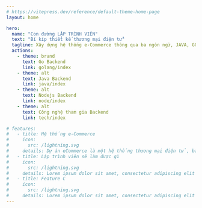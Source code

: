 ```yaml
---
# https://vitepress.dev/reference/default-theme-home-page
layout: home

hero:
  name: "Con đường LẬP TRÌNH VIÊN"
  text: "Bí kíp thiết kế thương mại điện tử"
  tagline: Xây dựng hệ thống e-Commerce thông qua ba ngôn ngữ, JAVA, GO, NODE.js và nhiều stacks công nghệ khác như AWS, Elasticsearch, RabbitMQ, Kafka, Nginx, Redis...
  actions:
    - theme: brand
      text: Go Backend
      link: golang/index
    - theme: alt
      text: Java Backend
      link: java/index
    - theme: alt
      text: Nodejs Backend
      link: node/index
    - theme: alt
      text: Công nghệ tham gia Backend
      link: tech/index

# features:
#   - title: Hệ thống e-Commerce
#     icon:
#       src: /lightning.svg
#     details: Dự án eCommerce là một hệ thống thương mại điện tử, bao gồm hệ thống eCommerce frontEnd và Backend. Nó được triển khai dựa trên ba ngôn ngữ chính là JAVA, GO, NODE.js và được triển khai bằng cách sử dụng công cụ chứa Docker. 
#   - title: Lập trình viên sẽ làm được gì
#     icon:
#       src: /lightning.svg
#     details: Lorem ipsum dolor sit amet, consectetur adipiscing elit
#   - title: Feature C
#     icon:
#       src: /lightning.svg
#     details: Lorem ipsum dolor sit amet, consectetur adipiscing elit
---
```


